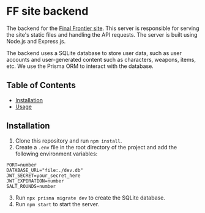# FF site backend

The backend for the [Final Frontier site](https://vortox.space). This server is responsible for serving the site's static files and handling the API requests. The server is built using Node.js and Express.js.

The backend uses a SQLite database to store user data, such as user accounts and user-generated content such as characters, weapons, items, etc. We use the Prisma ORM to interact with the database.

## Table of Contents

- [Installation](#installation)
- [Usage](#usage)

## Installation

1. Clone this repository and run `npm install`.
2. Create a `.env` file in the root directory of the project and add the following environment variables:

```
PORT=number
DATABASE_URL="file:./dev.db"
JWT_SECRET=your_secret_here
JWT_EXPIRATION=number
SALT_ROUNDS=number
```

3. Run `npx prisma migrate dev` to create the SQLite database.
4. Run `npm start` to start the server.